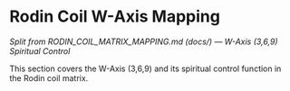 # Rodin Coil W-Axis Mapping

*Split from RODIN_COIL_MATRIX_MAPPING.md (docs/) — W-Axis (3,6,9) Spiritual Control*

This section covers the W-Axis (3,6,9) and its spiritual control function in the Rodin coil matrix.

<!-- (Insert relevant content from the original file's W-Axis section here) --> 